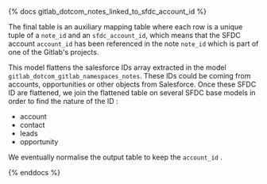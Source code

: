 {% docs gitlab_dotcom_notes_linked_to_sfdc_account_id %}

The final table is an auxiliary mapping table where each row is a unique tuple of a `note_id` and an `sfdc_account_id`, which means that the SFDC account `account_id` has been referenced in the note `note_id` which is part of one of the Gitlab's projects.

This model flattens the salesforce IDs array extracted in the model `gitlab_dotcom_gitlab_namespaces_notes`. These IDs could be coming from accounts, opportunities or other objects from Salesforce. Once these SFDC ID are flattened, we join the flattened table on several SFDC base models in order to find the nature of the ID :

* account
* contact
* leads
* opportunity

We eventually normalise the output table to keep the `account_id` .

{% enddocs %}
